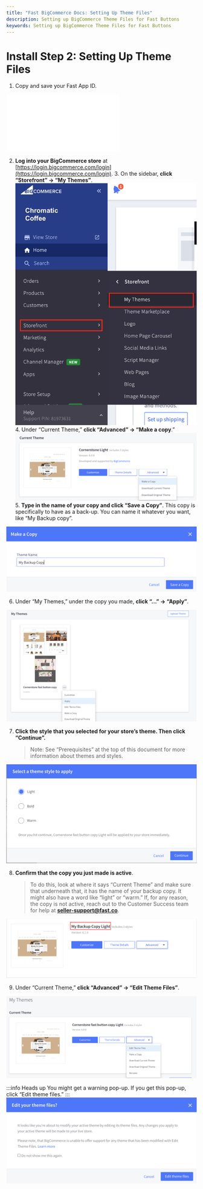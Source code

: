 ```yaml
---
title: "Fast BigCommerce Docs: Setting Up Theme Files"
description: Setting up BigCommerce Theme Files for Fast Buttons
keywords: Setting up BigCommerce Theme Files for Fast Buttons
---
```


# Install Step 2: Setting Up Theme Files

1. Copy and save your Fast App ID.

<embed src="/reusables/for-developers/_fast_app_id.md" />

2. **Log into your BigCommerce store** at [https://login.bigcommerce.com/login](https://login.bigcommerce.com/login). 3. On the sidebar, **click “Storefront” → “My Themes”**.
   <img alt="finding my themes in the storefront sidebar" src="./images/image10.png"/> 4. Under “Current Theme,” **click “Advanced” → “Make a copy**.”
   <img alt="making a copy" src="./images/image2.png"/> 5. **Type in the name of your copy and click “Save a Copy”**. This copy is specifically to have as a back-up. You can name it whatever you want, like “My Backup copy”.

<img alt="naming your copy" src="./images/image13.png"/>

6. Under “My Themes,” under the copy you made, **click “...” → “Apply”**.

 <img alt="applying your theme" src="./images/image20.png"/>

7.  **Click the style that you selected for your store’s theme. Then click “Continue”.**
    > Note: See “Prerequisites” at the top of this document for more information about themes and styles.

 <img alt="clicking the style you want" src="./images/image26.png"/>

8. **Confirm that the copy you just made is active**.
   > To do this, look at where it says “Current Theme” and make sure that underneath that, it has the name of your backup copy. It might also have a word like “light” or “warm.” If, for any reason, the copy is not active, reach out to the Customer Success team for help at **seller-support@fast.co**.

  <img alt="confirming your theme is active" src="./images/image23.png"/>

9. Under “Current Theme,” **click “Advanced” → “Edit Theme Files”**.

<img alt="edit theme files" src="./images/image4.png"/>

:::info Heads up
You might get a warning pop-up. If you get this pop-up, click “Edit theme files.”
:::
<img alt="warning pop up" src="./images/image29.png"/>
